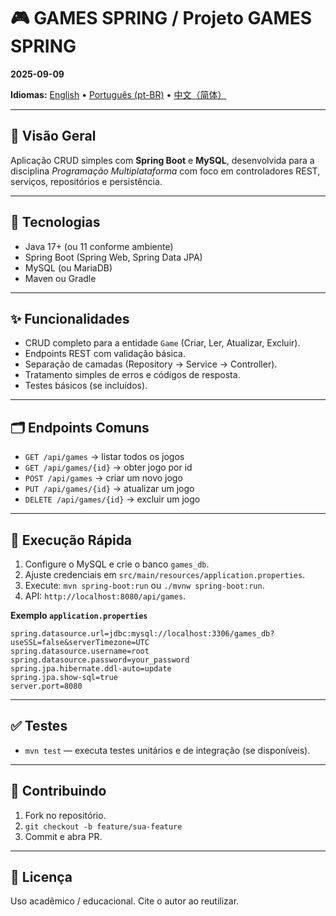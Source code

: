 # 🎮 GAMES SPRING / Projeto GAMES SPRING
**2025-09-09**

**Idiomas:** [English](README.md) • [Português (pt-BR)](README.pt-BR.md) • [中文（简体）](README.zh-CN.md)

---

## 📌 Visão Geral

Aplicação CRUD simples com **Spring Boot** e **MySQL**, desenvolvida para a disciplina *Programação Multiplataforma* com foco em controladores REST, serviços, repositórios e persistência.

---

## 🔧 Tecnologias

- Java 17+ (ou 11 conforme ambiente)  
- Spring Boot (Spring Web, Spring Data JPA)  
- MySQL (ou MariaDB)  
- Maven ou Gradle

---

## ✨ Funcionalidades

- CRUD completo para a entidade `Game` (Criar, Ler, Atualizar, Excluir).  
- Endpoints REST com validação básica.  
- Separação de camadas (Repository → Service → Controller).  
- Tratamento simples de erros e códigos de resposta.  
- Testes básicos (se incluídos).

---

## 🗂️ Endpoints Comuns

- `GET /api/games` → listar todos os jogos  
- `GET /api/games/{id}` → obter jogo por id  
- `POST /api/games` → criar um novo jogo  
- `PUT /api/games/{id}` → atualizar um jogo  
- `DELETE /api/games/{id}` → excluir um jogo

---

## 🚀 Execução Rápida

1. Configure o MySQL e crie o banco `games_db`.  
2. Ajuste credenciais em `src/main/resources/application.properties`.  
3. Execute: `mvn spring-boot:run` ou `./mvnw spring-boot:run`.  
4. API: `http://localhost:8080/api/games`.

**Exemplo `application.properties`**

```properties
spring.datasource.url=jdbc:mysql://localhost:3306/games_db?useSSL=false&serverTimezone=UTC
spring.datasource.username=root
spring.datasource.password=your_password
spring.jpa.hibernate.ddl-auto=update
spring.jpa.show-sql=true
server.port=8080
```

---

## ✅ Testes

- `mvn test` — executa testes unitários e de integração (se disponíveis).

---

## 🤝 Contribuindo

1. Fork no repositório.  
2. `git checkout -b feature/sua-feature`  
3. Commit e abra PR.

---

## 🧾 Licença

Uso acadêmico / educacional. Cite o autor ao reutilizar.
